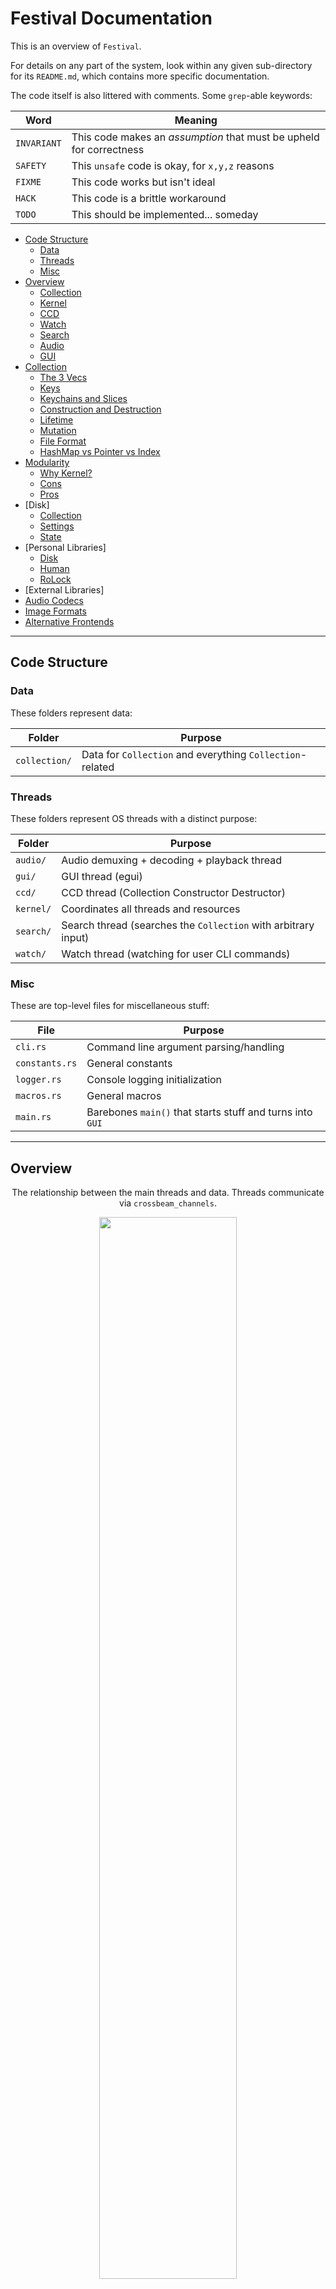 # Festival Documentation
This is an overview of `Festival`.

For details on any part of the system, look within any given sub-directory for its `README.md`, which contains more specific documentation.

The code itself is also littered with comments. Some `grep`-able keywords:

| Word        | Meaning |
|-------------|---------|
| `INVARIANT` | This code makes an _assumption_ that must be upheld for correctness
| `SAFETY`    | This `unsafe` code is okay, for `x,y,z` reasons
| `FIXME`     | This code works but isn't ideal
| `HACK`      | This code is a brittle workaround
| `TODO`      | This should be implemented... someday

* [Code Structure](#Code-Structure)
	- [Data](#Data)
	- [Threads](#Threads)
	- [Misc](#Misc)
* [Overview](#Overview)
	- [Collection](#Collection)
	- [Kernel](#Kernel)
	- [CCD](#CCD)
	- [Watch](#Watch)
	- [Search](#Search)
	- [Audio](#Audio)
	- [GUI](#GUI)
* [Collection](#Collection-1)
	- [The 3 Vecs](#The-3-Vecs)
	- [Keys](#Keys)
	- [Keychains and Slices](#Keychains-and-Slices)
	- [Construction and Destruction](#Construction-and-Destruction)
	- [Lifetime](#Lifetime)
	- [Mutation](#Mutation)
	- [File Format](#File-Format)
	- [HashMap vs Pointer vs Index](#HashMap-vs-Pointer-vs-Index)
* [Modularity](#Modularity)
	- [Why Kernel?](#Why-Kernel)
	- [Cons](#Cons)
	- [Pros](#Pros)
* [Disk]
	- [Collection](#Collection-2)
	- [Settings](#Settings)
	- [State](#State)
* [Personal Libraries]
	- [Disk](#Disk)
	- [Human](#Human)
	- [RoLock](#RoLock)
* [External Libraries]
* [Audio Codecs](#Audio-Codecs)
* [Image Formats](#Image-Formats)
* [Alternative Frontends](#Alternative-Frontends)

---

## Code Structure
### Data
These folders represent data:

| Folder         | Purpose |
|----------------|---------|
| `collection/`  | Data for `Collection` and everything `Collection`-related

### Threads
These folders represent OS threads with a distinct purpose:

| Folder         | Purpose |
|----------------|---------|
| `audio/`       | Audio demuxing + decoding + playback thread
| `gui/`         | GUI thread (egui)
| `ccd/`         | CCD thread (Collection Constructor Destructor)
| `kernel/`      | Coordinates all threads and resources
| `search/`      | Search thread (searches the `Collection` with arbitrary input)
| `watch/`       | Watch thread (watching for user CLI commands)

### Misc
These are top-level files for miscellaneous stuff:

| File           | Purpose |
|----------------|---------|
| `cli.rs`       | Command line argument parsing/handling
| `constants.rs` | General constants
| `logger.rs`    | Console logging initialization
| `macros.rs`    | General macros
| `main.rs`      | Barebones `main()` that starts stuff and turns into `GUI`

---

## Overview
<div align="center">

The relationship between the main threads and data. Threads communicate via `crossbeam_channels`.

<img src="assets/images/diagram/overview.png" width="66%"/>

A simplified explaination of what happens at `main()`:

(although, reading `main.rs` might be easier, it's only `30` lines long)

1. User opens `Festival`
2. CLI arguments are handled
3. `Kernel` <-> `GUI` channels created
4. `Kernel` is spawned, given channel
5. `Kernel` spawns everyone else, starts a bunch of stuff
6. `main()` directly turns into `GUI`, taking the other end of the channel

</div>

### Collection
This is the core data structure that holds the user's entire music _collection_.

`Artist`'s, `Album`'s, `Song`'s, art, metadata, relational data, it's all here.

The actual _audio data_ is not stored, rather a `PATH` to where that particular `Song` can be found is saved, album art bytes on the other hand _is_ saved (after being resized).

`Collection`'s lifetime is as long as `Festival` is open, or until a reset is requested.

After initial creation, `Collection` is permanently wrapped in an `Arc` such that all threads can have fast access to it while disallowing any mutation.

### Kernel
`Kernel` is the coordinator for all other threads. If ownership of any long-lived data is required, `Kernel` is most likely the one to have it. Mutable access to shared data is also restricted to `Kernel`. When any thread needs to mutate something (or really do anything), they usually need to go through `Kernel` first.

_Most_ threads in the system only have one `Sender/Receiver` channel pair, all sending/receiving to & from `Kernel`. Although, `Kernel` is the exception, it has channels to send and receive from _all_ threads.

The main reasons `Kernel` exists:

1. To provide a **small** and **single** interface to other threads
2. Ease communication between threads (reduce blocking calls)
3. Manage resources, and in general be "the one in control"

### CCD
This is temporary thread that gets spun up by `Kernel` for either:

a. Creating a new `Collection` from scratch
b. Converting an already existing `Collection`'s images

 All the functions related to the actual _construction_ of the `Collection` belong to `CCD` (found in its folder `ccd/`). `CCD` itself spins up even more threads under its own control (`worker` threads) to process data in parallel.

At the end of option `a)`, `CCD` is given its final task in life: to `drop()` the old `Collection`.

Since dropping a potentially large recursive object like `Collection` might take a while, it shouldn't be done in the `GUI` thread. Best case, a couple frames are skipped, worst case, it freezes for a few seconds. `Kernel` could handle dropping it, but then it would take that much more time to return.

Since we have a perfectly good thread (`CCD`) on its way out anyway... why not give it the (slightly cruel) final job of _deconstruction_, since it won't block anyone?

Thus, `CCD` is the **Collection Constructor Destructor.**

### Watch
`Watch` watches the filesystem (local data folder, e.g.: `~/.local/share/festival/signal`) for file-based signals.

Instead of implementing UNIX sockets and Windows named pipes, or [using](https://github.com/servo/ipc-channel) a [dependency](https://github.com/kotauskas/interprocess), regular files are used to indicate the simple boolean signals needed by the `Watch` thread.

For example:

- Play
- Pause
- Next
- etc...

This command:
```bash
./festival --play
```
just creates a file called `play` within `~/.local/share/festival/signal/`, which `Watch` promptly deletes after sending a message to `Kernel` saying that the user requested `Play`.

The command:
```bash
touch ~/.local/share/festival/signal/play
```
is equivalent.

`Watch` never reads the data of the file itself since the file itself existing represents `true`.

The filesystem watching functionality is provided by [`notify`](https://github.com/notify-rs/notify).

### Search
`Search` sleeps waiting for arbitrary `String` inputs from `Kernel` and searchs the `Collection` with it.

`Search` returns sorted `Artist`'s, `Album`'s, and `Song`'s that go from most similar, to least similar to the input.

A `HashMap` of already inputted `String`'s and sorted results are kept around by `Search` to act as a cache.

The algorithm used is a string-similarity comparison provided by [strsim](https://docs.rs/strsim), specifically the `jaro` variant.

### Audio
`Audio` is responsible for the continuous demuxing and decoding of a given audio file.

It also writes that data to the audio hardware so that it can be played.

This is provided by [`Symphonia`](https://github.com/pdeljanov/Symphonia).

`Audio` also sends/receives messages from `Kernel`, e.g: play/pause, adjust volume, etc.

### GUI
`GUI` is the thread that runs... the GUI.

Just like the other threads, `GUI` doesn't control much, it just sends/receives messages from `Kernel`.

`GUI` really just is a frontend to visualize the `Collection` itself. Since the `Collection` is wrapped in an `Arc` for all its lifetime, the `GUI` thread has (very fast) access to all of its contents, but cannot mutate it.

Instead, if `GUI` (really, the user) clicks a particular song, really what is happening is that `GUI` sends a message to `Kernel` detailing exactly what `Song` should be played, added to the queue, removed from a playlist, etc.

There are `State/Settings` that `GUI` holds ownership over and can mutate for itself, e.g: sorting method, art size, etc, but those will be dependent on the frontend implementation itself rather than everything else in the system.

The GUI library currently used is [`egui`](https://github.com/emilk/egui).

---

## Collection
The core "database" that holds all the (meta)data about the user's music.

This would normally be an _actual_ database like `SQLite`, `Postgres`, `LMDB`, etc, but `Festival` just uses a regular old `struct` made up of `Vec`'s and a few other `std` types. The entire `Collection` is in-memory at all times.

The main reasons why this is done:

- Performance
- `std` types instead of `C` bindings
- Access to all `Vec` methods (`albums.iter()`) and indexing (`albums[88]`)
- Metadata is static (there's _always_ an artist, track length, song title, etc). This makes a "hand-crafted" database less insane than it sounds since the _type_ of data is known at compile time (song title lengths will vary, but there _will_ be a title).
- I'm stupid and this was the first idea I thought of when considering how `egui` would (cheaply) draw all the album art

Here's an abbreviated version of what `Collection` actually looks like:
```rust
struct Collection {
	artists: Vec<Artist>,
	albums: Vec<Album>,
	songs: Vec<Song>,

	sorted_artists: Vec<ArtistKey>,
	sorted_albums: Vec<AlbumKey>,
	sorted_songs: Vec<SongKey>,

	[...]
}
```

### The 3 Vecs
The three main `Vec`'s that the `Collection` is made up of are:

1. `Vec<Artist>`
2. `Vec<Album>`
3. `Vec<Song>`

These 3 are completely seperate and contain relatively scoped data.

Pros of having completely separate `Vec`'s:

- Processing a _specific_ type of data is much easier, e.g: only iterating over `Album`'s
- Lots of operations only need `Song` data and `collection.songs[0].title` is much prettier than `collection.artists[92].albums[3].songs[0].title`
- Indicies refer to an "absolute" index, e.g: `collection.songs[0]` is the 1st song in the `Vec` containing ***all songs***, whereas in the nested version, it would be the 1st song within some particular `Album` belonging to some particular `Artist`.
- Multiple flat data structures are easier to reason about than their nested counterparts

Cons:

- All relational data is lost (embedding `Song` within `Album` within `Artist` "automatically" links them)
- Using indicies instead of text keys means playlists/queues are connected with a _particular_ `Collection` and cannot be transferred

### Keys
`Key`'s are just simple wrappers around a `usize`, literally defined like so:
```rust
struct ArtistKey(usize);
struct AlbumKey(usize);
struct SongKey(usize);
```
This is 100% just for compile-time type safety.

When indexing `Vec<Artist>`, you really want to make sure you have a `usize` corresponding to `Vec<Artist>`, so instead of raw indexing like so:
```rust
let my_usize = get_index();
//  ^
//  |_ not necessarily clear which `Vec` this is for.

collection.artists[my_usize]; // Compiles, works.
collection.albums[my_usize];  // Compiles, maybe will `panic!()`
collection.songs[my_usize];   // Compiles, maybe will `panic!()`
```
Having this `Key` type makes what thing we're looking for _explicit_:
```rust
let key = ArtistKey::from(0);

collection.artist(key); // We get artist[0].
collection.song(key);   // Compile error!
```

In terms of overhead, all the functions are inlined. Just to make sure though, I checked the assembly. It's optimized away with both index operations resulting in the same instructions:
```
mov [...]
lea [...]
```
Thanks compiler.

_Note: it's still 100% possible to do `collection.artists[my_usize]` or create a `Key` from an incorrect index so I'm still "trusting" myself here (although less so than tossing usizes around). If I ever make `Festival`'s API public, the `Vec`'s will be wrapped so this isn't possible._

<div align="center">

The problem of relational data being lost between the 3 `Vec`'s is solved by embedding the related `Key`'s within the `Artist/Album/Song` structs:

<img src="assets/images/diagram/doubly.png" width="66%"/>

</div>

This is essentially a doubly-linked-list, but across vectors. Since the `Collection` is _static_ for its entire lifetime, we also get to use indicies instead of pointers, meaning `artist[0]` will always `== artist[0]` and that saving to disk is possible (it's just a `usize`).

This relational-link only needs to be done once, when the `Collection` is initially created, where-after, when given _any_ `Song`, you can traverse to the `Album`, and then to the `Artist` or vice-versa.

### Keychains and Slices
There are situations where you want multiple `Key`'s.

The primitive building block made from an `ArtistKey`, `AlbumKey`, and `SongKey` is the `Key`, defined as:
```rust
struct Key(ArtistKey, AlbumKey, SongKey);
```
You could consider this an _absolute_ key to a specific `Song` within a specific `Album` owned by a specific `Artist`.

When multiple `Key`'s are needed, but keeping them separate is desired, there is `Keychain`:
```rust
struct Keychain {
	artists: Vec<ArtistKey>,
	albums: Vec<AlbumKey>,
	songs: Vec<SongKey>,
}
```

When you _do_ want them linked together, there is `Slice`, which is like an actual Rust `slice`. It's a dynamically-sized view into a contiguous sequence:
```rust
struct Slice(VecDeque<Key>);
```
This is the structure the song queue and user playlists are made out of (which are the same thing, really).

### Construction and Destruction

The linking and creation of the `Collection` itself is done by the `Collection Constructor Destructor`, or, `CCD`.

The "create a new `Collection`" process, simplified:

1. User requests a new `Collection`
2. `Kernel` spawns `CCD`
3. `CCD` creates the new `Collection`
4. `CCD` sends the new `Collection` to `Kernel`
5. `Kernel` sends a pointer to the new `Collection` to all threads
6. `CCD` saves the new `Collection` to disk, deconstructs the old `Collection`, and dies

<div align="center">

The request for a new `Collection` always comes from the user (GUI, in this diagram).

After sending the `PATH`'s it wants scanned to `Kernel`, `GUI` drops its pointer to the old `Collection`.

`Kernel` then tells everyone to drop their old pointers, and goes into "CCD" mode, spawning `CCD`, giving it an _old_ pointer and _only_ listening to it.

<img src="assets/images/diagram/ccd1.png" width="66%"/>

After `CCD` finishes, it hands ownership of the new `Collection` over to `Kernel`, after which `Kernel` drops its pointer to the _old_ `Collection`, leaving `CCD` the last one with a pointer to it.

`Kernel` now tells `CCD` to "die", and closes the channel.

`CCD`, being the last one holding onto an `Arc` to the _old_ `Collection`, will be the one actually _deconstructing_ the underlying memory. This role is given to `CCD` as:

1. Dropping a potentially heavy & recursive object could take a while (bad idea for `GUI`)
2. `CCD` is already on its way out, so why not let it take out the garbage too

<img src="assets/images/diagram/ccd2.png" width="66%"/>

In the meanwhile, `Kernel` is sending signals to all the main threads, giving them pointers to the _new_ `Collection`, effectively ending this "new `Collection`" process.

<img src="assets/images/diagram/ccd3.png" width="66%"/>

</div>

### Lifetime
`Collection` gets created _once_, (its core data) never gets mutated, and lives in memory as long as `Festival` is open or until the user requests a new one.

To prevent invalidating all the indicies to the inner `Vec`'s, `Collection` _must_ be static.

This unfortunately means the lifetime of user-created playlists are tied with the `Collection`.

Since playlists are just `Slice`'s, they will be invalidated if indicies are changed.

This can be fixed by:

1. Storing `Artist`, `Album` and `Song` names by text
2. Comparing those with the new files when the user creates a new `Collection`
3. Connect the known names with the new indicies
4. Do ??? with names that don't exist anymore

This isn't implemented because I personally never use playlists (it would be a lot of work, too).

Pretty much all collection/library-based music players (iTunes, MusicBee, Lollypop) have dynamic databases, meaning, inserting and removing songs/albums is no problem.

Since in `Collection`, that would end up invalidating everything, mutation is not possible, instead a _whole new_ `Collection` must be made from scratch.

The one and only saving grace for what otherwise is bad code:

- It's fast.

The time it takes `Lollypop` to add 1 new song and reload is the same time it takes `Festival` to create [**an entire `Collection` consisting of 135 `Artist`'s, 500 `Album`'s, and 7000 `Song`'s from scratch.**](https://github.com/hinto-janai/festival/cmp)

Not to mention the access times of indexing a `Vec` vs `SQL` queries.

### Mutation
After `CCD` hands off the finished `Collection` to `Kernel`, `Kernel` wraps it in an `Arc` and it becomes immutable from that point.

**Although, mutation does occur at a single point:** when `Festival` starts up, `Collection` is read from disk, and the `Album` art is converted from `Vec<u8>` into `egui` images. Other than this, the core data is _never_ touched. The reason why this isn't handled by `serde` and immediately wrapped into an `Arc` is because that image conversion has been customized to use multiple threads.

### File Format
[`Bincode`](https://github.com/bincode-org/bincode) is used to save the `Collection` and its related data structures (`Queue`, `Playlist`) to disk.

[`TOML`](https://github.com/ordian/toml_edit) is used for miscellaneous state, like the `GUI` settings.

`Festival` uses an internal library (`disk`) that adds some extra features to `Bincode` files. In particular, it adds a versioning system.

This is for when I eventually realize the `Collection` has a mistake in it's structure, or that something should be changed.

Having a versioning system allows for backwards compatability, and also could allow for different "types" of `Collection`'s based off the use-case, for example: `Daemon + CLI Client` would not need album art, so that could be removed which would save a lot of processing time and disk space.

The versioning system is quite simple, `25` bytes of data are just added to the front of the file before saving.

The first `24` bytes are a unique header. This is to make sure the following byte representing the version _is_ the version byte:
```rust
// The 24 unique bytes our Bincode files will start with.
// It is the UTF-8 encoded string "-----BEGIN FESTIVAL-----" as bytes.
// The next byte _should_ be our version, then our actual data.
const FESTIVAL_HEADER: [u8; 24] = [
    45, 45, 45, 45, 45,             // -----
    66, 69, 71, 73, 78,             // BEGIN
    32,                             //
    70, 69, 83, 84, 73, 86, 65, 76, // FESTIVAL
    45, 45, 45, 45, 45              // -----
];
```
The next byte is the version, represented by a `u8`, meaning it has `0-255` different possible values:
```rust
// Current major version of the `Collection`.
const COLLECTION_VERSION: u8 = 0;
```
After this, the rest of the bytes should be the `Collection` in binary form.

Currently, album art is represented in the `Collection` as `Option<Vec<u8>>` (RBG format), which gets transformed into images the frontend can actually display at runtime. The current GUI is `egui`, so it gets turned into `egui_extras::RetainedImage`. This will obviously change as different frontends are made.

### HashMap vs Pointer vs Index
Since I didn't want to use a real database, there were 3 possible `std`-based setups I thought of:

---

Option 1 - Nested `HashMap`:
```rust
struct Collection(HashMap<Artist, HashMap<Album, HashMap<Song>>>);
```
Pros:

- Relatively fast
- Easy access with `String` keys
- Relational data is "automatic"
- Queue/Playlists would be _so easy_ to handle
- All `HashMap` methods are available to use

Cons:

- Not possible to sort directly
- No sequential iteration, `HashMap` key-value pairs are in random order
- Nested data structures make my brain hurt
- Nested data structures makes code long (`collection.get("artist").unwrap().get("album").unwrap().get("song").unwrap()`)

---

Option 2 - Separate `Vec`'s with connecting smart pointers:
```rust
struct Collection {
	artists: Vec<Arc<Artist>>,
	albums: Vec<Arc<Album>>,
	songs: Vec<Arc<Song>>,
}

struct Artist {
	albums: Vec<Arc<Album>>,

	[...]
}
```
Pros:

- Very fast
- Moving the elements in the `Vec` (e.g, sorting) doesn't cause invalidation, pointers _always_ point to the same object
- Dynamic data is also easier since invalidation isn't a concern
- Can sort cloned `Arc`'s based off the objects instead of the objects themselves
- Sorted iteration is extremely easy (`collection.albums.iter()`)
- All `Vec` methods are available to use

Cons:

- Cannot save to disk (linking has to be done at startup _everytime_)
- Hard to read, especially if mutability is desired (`Vec<Arc<RwLock<Artist>>>`)

---

Option 3 - Separate `Vec`'s with connecting `usize` indicies, wrapped in `Arc`:
```rust
struct Collection {
	artists: Vec<Artist>,
	albums: Vec<Album>,
	songs: Vec<Song>,
}

struct Artist {
	albums: Vec<usize>,

	[...]
}

let collection: Arc<Collection> = [...];
```
Pros:

- **Extremely fast**
- Indicies will _always_ point to the same object (`artist[0]` will always `== artist[0]`)
- Saving to disk is as easy as saving the `usize`
- Can sort the `usize` based off the objects instead of the objects themselves
- Sorted iteration is extremely easy (`collection.albums.iter()`)
- All `Vec` methods are available to use

Cons:

- Mutating the `Vec`'s after creation is not allowed, will result in index invalidation
- The lifetime of any dynamic data built-on top of this is also tied to it (`Playlists`)

This is the option I chose.

---

## Modularity
`Festival`'s internals are more or less separated into "entities". Each "entity" in the system is its own thing, and only passes messages to/from `Kernel`. This approach was taken because:

- Unit testing is easier
- Plugging in different frontends becomes much easier
- Separating the different parts of the system and giving them names is easier to reason about than one single `Festival` blob. The scope of what any specific code is doing becomes smaller; less variables to keep in mind when reading code.

### Why Kernel?
`Kernel` doesn't actually do much, it mostly just forwards messages. 

But the existence of `Kernel` allows the other parts of the system to have a _single, simple_ interface.

Consider the following diagram showing `Festival` if `Kernel` didn't exist:

<img src="assets/images/diagram/no_kernel.png" width="66%"/>

`GUI` (and every frontend that gets made) would need to implement interface code for all parts of the system.

Reversely, the other parts of the system would also need to have a public API that suits `x` frontend.

Instead of that, `Kernel` acts as the middleman, so that _all_ threads go through it, and that all this "interface" logic is encapsulated:

<img src="assets/images/diagram/frontend.png" width="66%"/>

Each thread communicates with `Kernel` and `Kernel` only, sending well-defined messsages. This is literally the message implementation between `CCD` and `Kernel`:
```rust
enum CcdToKernel {
    NewCollection(Collection),
    Failed(anyhow::Error),
    Update(String),
}

enum KernelToCcd {
	Die,
}
```
If _all_ messages were sent/received from `GUI`:

- The enum base size would be space inefficient
- The `match` statements would be pages long
- Any other part of the system could "fake" send messages from other parts of the system (`Audio` could send `CCD` messages)

The channel between `Kernel` and every part of the system is _unique_ and only the proper thread can send them.
```rust
let (tx, rx) = crossbeam_channel::unbounded::<CcdToKernel>();
```
That channel only gets passed to `CCD` and `Kernel`, meaning `Audio` or other threads _cannot_ "fake" send messages:
```rust
audio_to_kernel.send(CcdToKernel::Update("fake msg"));
//                   ^
//                   |
//             Compile error!
```

These unrealistic type errors don't matter too much since after all, _I_ am the one writing the code, but this may matter if `Festival`'s internals ever get exposed as a public API.

Also, it's always a nice feeling to have the type checker behind your back. This same idea applies to using `Key` instead of a raw `usize` for `Collection` indexing.

### Cons

- There technically is a performance cost, albeit _tiny_. Any message passing will be slower than having _all_ variables in scope in a single thread (highly unrealistic spaghetti code)

### Pros

- More modular, different components can be swapped more easily
- Cleaner, separated, and more well defined code
- Using the word `Kernel` is cool

---

## Disk
Specification of what and where `Festival` saves things to disk.

[`directories`](https://github.com/soc/directories-rs) is used, so `Festival` (mostly) follows:

- The XDG base directory and the XDG user directory specifications on Linux
- The Known Folder system on Windows
- The Standard Directories on macOS

The only folder actually used is the `Data` directory:

| Platform | Value                                                       | Example                                              |
|----------|-------------------------------------------------------------|------------------------------------------------------|
| Linux    | `$XDG_DATA_HOME/festival` or `$HOME/.local/share/festival/` | `/home/alice/.local/share/festival/`                 |
| macOS    | `$HOME/Library/Application Support/Festival/`               | `/Users/Alice/Library/Application Support/Festival/` |
| Windows  | `{FOLDERID_LocalAppData}\Festival\`                         | `C:\Users\Alice\AppData\Local\Festival\`             |

### Collection
The main `Collection`.

Saved as `collection.bin`.

| Platform | Value                                                                     | Example                                                            |
|----------|---------------------------------------------------------------------------|--------------------------------------------------------------------|
| Linux    | `$XDG_DATA_HOME/festival` or `$HOME/.local/share/festival/collection.bin` | `/home/alice/.local/share/festival/collection.bin`                 |
| macOS    | `$HOME/Library/Application Support/Festival/collection.bin`               | `/Users/Alice/Library/Application Support/Festival/collection.bin` |
| Windows  | `{FOLDERID_LocalAppData}\Festival\collection.bin`                         | `C:\Users\Alice\AppData\Local\Festival\collection.bin`             |

### Settings
The `GUI` state and settings.

Saved as `state.toml` and `settings.toml`

| Platform | Value                                                                 | Example                                                        |
|----------|-----------------------------------------------------------------------| ---------------------------------------------------------------|
| Linux    | `$XDG_DATA_HOME/festival` or `$HOME/.local/share/festival/state.toml` | `/home/alice/.local/share/festival/state.toml`                 |
| macOS    | `$HOME/Library/Application Support/Festival/state.toml`               | `/Users/Alice/Library/Application Support/Festival/state.toml` |
| Windows  | `{FOLDERID_LocalAppData}\Festival\state.toml`                         | `C:\Users\Alice\AppData\Local\Festival\state.toml`             |

### State
This includes the `Queue` and `Playlist`'s.

They're part of larger `State` struct owned by `Kernel`, which is saved as `state.bin`.

| Platform | Value                                                                      | Example                                                       |
|----------|----------------------------------------------------------------------------| --------------------------------------------------------------|
| Linux    | `$XDG_DATA_HOME/festival` or `$HOME/.local/share/festival/state.bin`       | `/home/alice/.local/share/festival/state.bin`                 |
| macOS    | `$HOME/Library/Application Support/Festival/state.bin`                     | `/Users/Alice/Library/Application Support/Festival/state.bin` |
| Windows  | `{FOLDERID_LocalAppData}\Festival\state.bin`                               | `C:\Users\Alice\AppData\Local\Festival\state.bin`             |

### Signals
These are the `Signal` files, created by commands like `./festival --play`.

These are located in the subdirectory `signal`.

You can manually send signals to `Festival` by creating a file within the `signal` subdirectory with any of these filenames:

- `play`
- `stop`
- `next`
- `last`
- `shuffle`
- `repeat`

They'll immediately get deleted, and `Festival` will act on the signal.

| Platform | Value                                                              | Example                                                     |
|----------|--------------------------------------------------------------------|-------------------------------------------------------------|
| Linux    | `$XDG_DATA_HOME/festival` or `$HOME/.local/share/festival/signal/` | `/home/alice/.local/share/festival/signal/`                 |
| macOS    | `$HOME/Library/Application Support/Festival/signal/`               | `/Users/Alice/Library/Application Support/Festival/signal/` |
| Windows  | `{FOLDERID_LocalAppData}\Festival\signal\`                         | `C:\Users\Alice\AppData\Local\Festival\signal\`             |

---

## Personal Libraries
These are libraries I created, pretty much because of `Festival`.

### [Disk](https://github.com/hinto-janai/disk)
This provides a convenient trait macro that adds useful disk-related functions to a `struct`.

Basically, `serde` + `directories` + a whole bunch of file formats.

For example, this is how `Collection` is saved to disk:

```rust
collection.write_atomic();
```

I think something like this already exists but I wanted custom `Bincode` header functionality, so I wrote this.

It's not ready because I'm too lazy to learn actual `#[derive]` macros, so currently it looks something like this:
```rust
bincode_file!(...);
#[derive(Serialize, Deserialize)]
struct Collection {
	[...]
}
```

### [Readable](https://github.com/hinto-janai/readable)
Human readable formatting of data.

Basically, input a number, get a human-readable `String`:
```rust
let int     = readable::Int::from(1000);
let time    = readable::Time::from(Duration::from_secs(253));
let runtime = readable::Runtime::from(253.139782);

println!("{}\n{}\n{}", int, time, runtime);

> 1,000
> 4 minutes, 13 seconds
> 4:13
```

### [RoLock](https://github.com/hinto-janai/rolock)
Read-Only Lock.

Basically, thread-safe, read-only version of `RwLock`.

`RoLock` is defined like this:
```rust
struct RoLock<T>(Arc<RwLock<T>>);
```
It re-implements all of `RwLock`'s functions, except `.write()`.

Like the `Key` vs `usize` situation, this is 100% for type safety.

Even though _I_ am the one writing the code, and could just never call `.write()` on a `RwLock`, it feels nice having the type checker on your side. This type makes calling `.write()` a compile time error instead.

And yes, it gets optimized away.

---

## External Libraries
There are forks of external libraries located in `external/` that contain some custom patches.

More details can be found at `external/README.md` on exactly what patches were made.

---

## Audio Codecs
The currently supported audio codecs that `Festival` will parse, and play:

- AAC
- AIFF
- ALAC
- FLAC
- MP3
- Ogg/OPUS
- Vorbis
- WAV

---

## Image Formats
If the `Album` art is embedded within the `Song` as metadata, it will always be used.

If no art metadata is found, `Festival` will look for the largest:

- PNG
- JPG

image in the same directory as the file itself.

If both are not found, a [default question mark](https://github.com/hinto-janai/festival/assets/images/art/unknown.png) cover will be used.

This default art is actually just a pointer to a single image in memory (`lazy_static`), so it doesn't take up extra memory even if all your `Album`'s have no art.

---

## Alternative Frontends
Some other frontends I have in mind:

| Frontend                    | Description |
|-----------------------------|-------------|
| `festival-web`              | `WASM` version of `egui` GUI
| `festivald`                 | Daemon ([`mpd`](https://github.com/MusicPlayerDaemon/MPD)-like but `RPC` instead of... whatever `mpd` is doing)
| `festival-cli`              | CLI client that connects to `festivald`

I'd like to make these and also expose `Festival`'s internals as a library with proper APIs... eventually.
